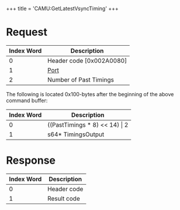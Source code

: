+++
title = 'CAMU:GetLatestVsyncTiming'
+++

# Request

| Index Word | Description                             |
|------------|-----------------------------------------|
| 0          | Header code \[0x002A0080\]              |
| 1          | [Port](Camera_Services#port "wikilink") |
| 2          | Number of Past Timings                  |

The following is located 0x100-bytes after the beginning of the above
command buffer:

| Index Word | Description                       |
|------------|-----------------------------------|
| 0          | ((PastTimings \* 8) \<\< 14) \| 2 |
| 1          | s64\* TimingsOutput               |

# Response

| Index Word | Description |
|------------|-------------|
| 0          | Header code |
| 1          | Result code |
